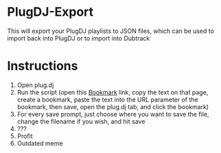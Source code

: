 # PlugDJ-Export

This will export your PlugDJ playlists to JSON files, which can be used to import back into PlugDJ or to import into Dubtrack

# Instructions

1) Open plug.dj <br />
2) Run the script (open this <a href="https://rawgit.com/fatboysraidmcdonalds/PlugDJ-Export/master/Bookmark.js" target="_blank">Bookmark</a> link, copy the text on that page, create a bookmark, paste the text into the URL parameter of the bookmark, then save, open the plug.dj tab, and click the bookmark) <br />
3) For every save prompt, just choose where you want to save the file, change the filename if you wish, and hit save <br />
4) ??? <br />
5) Profit <br />
6) Outdated meme

